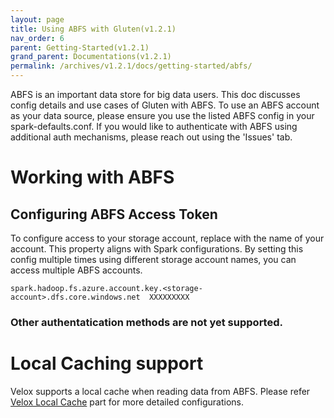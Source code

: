 ```yaml
---
layout: page
title: Using ABFS with Gluten(v1.2.1)
nav_order: 6
parent: Getting-Started(v1.2.1)
grand_parent: Documentations(v1.2.1)
permalink: /archives/v1.2.1/docs/getting-started/abfs/
---
```

ABFS is an important data store for big data users. This doc discusses config details and use cases of Gluten with ABFS. To use an ABFS account as your data source, please ensure you use the listed ABFS config in your spark-defaults.conf. If you would like to authenticate with ABFS using additional auth mechanisms, please reach out using the 'Issues' tab.

# Working with ABFS

## Configuring ABFS Access Token

To configure access to your storage account, replace <storage-account> with the name of your account. This property aligns with Spark configurations. By setting this config multiple times using different storage account names, you can access multiple ABFS accounts.

```shell
spark.hadoop.fs.azure.account.key.<storage-account>.dfs.core.windows.net  XXXXXXXXX
```

### Other authentatication methods are not yet supported.

# Local Caching support

Velox supports a local cache when reading data from ABFS. Please refer [Velox Local Cache](VeloxLocalCache.md) part for more detailed configurations.

